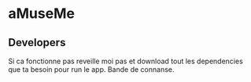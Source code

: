 # aMuseMe

## Developers

Si ca fonctionne pas reveille moi pas et download tout les dependencies que ta besoin pour run le app. Bande de connanse.
